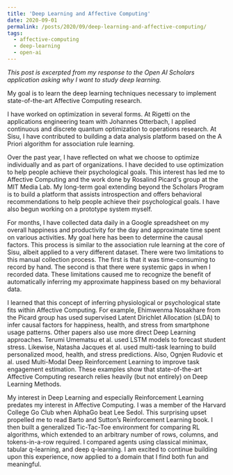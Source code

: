 ```yaml
---
title: 'Deep Learning and Affective Computing'
date: 2020-09-01
permalink: /posts/2020/09/deep-learning-and-affective-computing/
tags:
  - affective-computing
  - deep-learning
  - open-ai
---
```


_This post is excerpted from my response to the Open AI Scholars application asking why I want to study deep learning._

My goal is to learn the deep learning techniques necessary to implement state-of-the-art Affective Computing research. 

I have worked on optimization in several forms. At Rigetti on the applications engineering team with Johannes Otterbach, I applied continuous and discrete quantum optimization to operations research. At Sisu, I have contributed to building a data analysis platform based on the A Priori algorithm for association rule learning.

Over the past year, I have reflected on what we choose to optimize individually and as part of organizations. I have decided to use optimization to help people achieve their psychological goals. This interest has led me to Affective Computing and the work done by Rosalind Picard's group at the MIT Media Lab. My long-term goal extending beyond the Scholars Program is to build a platform that assists introspection and offers behavioral recommendations to help people achieve their psychological goals. I have also begun working on a prototype system myself.

For months, I have collected data daily in a Google spreadsheet on my overall happiness and productivity for the day and approximate time spent on various activities. My goal here has been to determine the causal factors. This process is similar to the association rule learning at the core of Sisu, albeit applied to a very different dataset. There were two limitations to this manual collection process. The first is that it was time-consuming to record by hand. The second is that there were systemic gaps in when I recorded data. These limitations caused me to recognize the benefit of automatically inferring my approximate happiness based on my behavioral data.

I learned that this concept of inferring physiological or psychological state fits within Affective Computing. For example, Ehimwenma Nosakhare from the Picard group has used supervised Latent Dirichlet Allocation (sLDA) to infer causal factors for happiness, health, and stress from smartphone usage patterns. Other papers also use more direct Deep Learning approaches. Terumi Umematsu et al. used LSTM models to forecast student stress. Likewise, Natasha Jacques et al. used multi-task learning to build personalized mood, health, and stress predictions. Also, Ognjen Rudovic et al. used Multi-Modal Deep Reinforcement Learning to improve task engagement estimation. These examples show that state-of-the-art Affective Computing research relies heavily (but not entirely) on Deep Learning Methods.

My interest in Deep Learning and especially Reinforcement Learning predates my interest in Affective Computing. I was a member of the Harvard College Go Club when AlphaGo beat Lee Sedol. This surprising upset propelled me to read Barto and Sutton’s Reinforcement Learning book. I then built a generalized Tic-Tac-Toe environment for comparing RL algorithms, which extended to an arbitrary number of rows, columns, and tokens-in-a-row required. I compared agents using classical minimax, tabular q-learning, and deep q-learning. I am excited to continue building upon this experience, now applied to a domain that I find both fun and meaningful. 